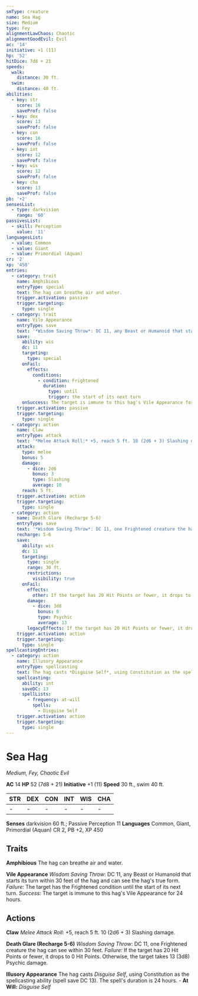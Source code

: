 ```yaml
---
smType: creature
name: Sea Hag
size: Medium
type: Fey
alignmentLawChaos: Chaotic
alignmentGoodEvil: Evil
ac: '14'
initiative: +1 (11)
hp: '52'
hitDice: 7d8 + 21
speeds:
  walk:
    distance: 30 ft.
  swim:
    distance: 40 ft.
abilities:
  - key: str
    score: 16
    saveProf: false
  - key: dex
    score: 13
    saveProf: false
  - key: con
    score: 16
    saveProf: false
  - key: int
    score: 12
    saveProf: false
  - key: wis
    score: 12
    saveProf: false
  - key: cha
    score: 13
    saveProf: false
pb: '+2'
sensesList:
  - type: darkvision
    range: '60'
passivesList:
  - skill: Perception
    value: '11'
languagesList:
  - value: Common
  - value: Giant
  - value: Primordial (Aquan)
cr: '2'
xp: '450'
entries:
  - category: trait
    name: Amphibious
    entryType: special
    text: The hag can breathe air and water.
    trigger.activation: passive
    trigger.targeting:
      type: single
  - category: trait
    name: Vile Appearance
    entryType: save
    text: '*Wisdom Saving Throw*: DC 11, any Beast or Humanoid that starts its turn within 30 feet of the hag and can see the hag''s true form. *Failure:*  The target has the Frightened condition until the start of its next turn. *Success:*  The target is immune to this hag''s Vile Appearance for 24 hours.'
    save:
      ability: wis
      dc: 11
      targeting:
        type: special
      onFail:
        effects:
          conditions:
            - condition: Frightened
              duration:
                type: until
                trigger: the start of its next turn
      onSuccess: The target is immune to this hag's Vile Appearance for 24 hours.
    trigger.activation: passive
    trigger.targeting:
      type: single
  - category: action
    name: Claw
    entryType: attack
    text: '*Melee Attack Roll:* +5, reach 5 ft. 10 (2d6 + 3) Slashing damage.'
    attack:
      type: melee
      bonus: 5
      damage:
        - dice: 2d6
          bonus: 3
          type: Slashing
          average: 10
      reach: 5 ft.
    trigger.activation: action
    trigger.targeting:
      type: single
  - category: action
    name: Death Glare (Recharge 5-6)
    entryType: save
    text: '*Wisdom Saving Throw*: DC 11, one Frightened creature the hag can see within 30 feet. *Failure:*  If the target has 20 Hit Points or fewer, it drops to 0 Hit Points. Otherwise, the target takes 13 (3d8) Psychic damage.'
    recharge: 5-6
    save:
      ability: wis
      dc: 11
      targeting:
        type: single
        range: 30 ft.
        restrictions:
          visibility: true
      onFail:
        effects:
          other: If the target has 20 Hit Points or fewer, it drops to 0 Hit Points. Otherwise, the target takes 13 (3d8) Psychic damage.
        damage:
          - dice: 3d8
            bonus: 0
            type: Psychic
            average: 13
        legacyEffects: If the target has 20 Hit Points or fewer, it drops to 0 Hit Points. Otherwise, the target takes 13 (3d8) Psychic damage.
    trigger.activation: action
    trigger.targeting:
      type: single
spellcastingEntries:
  - category: action
    name: Illusory Appearance
    entryType: spellcasting
    text: The hag casts *Disguise Self*, using Constitution as the spellcasting ability (spell save DC 13). The spell's duration is 24 hours. - **At Will:** *Disguise Self*
    spellcasting:
      ability: int
      saveDC: 13
      spellLists:
        - frequency: at-will
          spells:
            - Disguise Self
    trigger.activation: action
    trigger.targeting:
      type: single
---
```


# Sea Hag
*Medium, Fey, Chaotic Evil*

**AC** 14
**HP** 52 (7d8 + 21)
**Initiative** +1 (11)
**Speed** 30 ft., swim 40 ft.

| STR | DEX | CON | INT | WIS | CHA |
| --- | --- | --- | --- | --- | --- |
| - | - | - | - | - | - |

**Senses** darkvision 60 ft.; Passive Perception 11
**Languages** Common, Giant, Primordial (Aquan)
CR 2, PB +2, XP 450

## Traits

**Amphibious**
The hag can breathe air and water.

**Vile Appearance**
*Wisdom Saving Throw*: DC 11, any Beast or Humanoid that starts its turn within 30 feet of the hag and can see the hag's true form. *Failure:*  The target has the Frightened condition until the start of its next turn. *Success:*  The target is immune to this hag's Vile Appearance for 24 hours.

## Actions

**Claw**
*Melee Attack Roll:* +5, reach 5 ft. 10 (2d6 + 3) Slashing damage.

**Death Glare (Recharge 5-6)**
*Wisdom Saving Throw*: DC 11, one Frightened creature the hag can see within 30 feet. *Failure:*  If the target has 20 Hit Points or fewer, it drops to 0 Hit Points. Otherwise, the target takes 13 (3d8) Psychic damage.

**Illusory Appearance**
The hag casts *Disguise Self*, using Constitution as the spellcasting ability (spell save DC 13). The spell's duration is 24 hours. - **At Will:** *Disguise Self*
